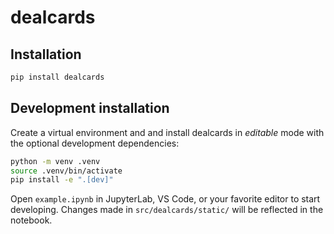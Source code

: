 # dealcards

## Installation

```sh
pip install dealcards
```

## Development installation

Create a virtual environment and and install dealcards in *editable* mode with the
optional development dependencies:

```sh
python -m venv .venv
source .venv/bin/activate
pip install -e ".[dev]"
```

Open `example.ipynb` in JupyterLab, VS Code, or your favorite editor
to start developing. Changes made in `src/dealcards/static/` will be reflected
in the notebook.
